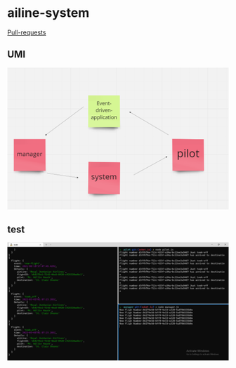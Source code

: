 # ailine-system


[Pull-requests](https://github.com/h4mz411y/airline-system/pulls?q=is%3Apr+is%3Aclosed)

## UMI

![UMI](./assest/Event-driven-UMI.PNG)

## test

![test](./assest/airlineSystem2Terminaltest.PNG)


